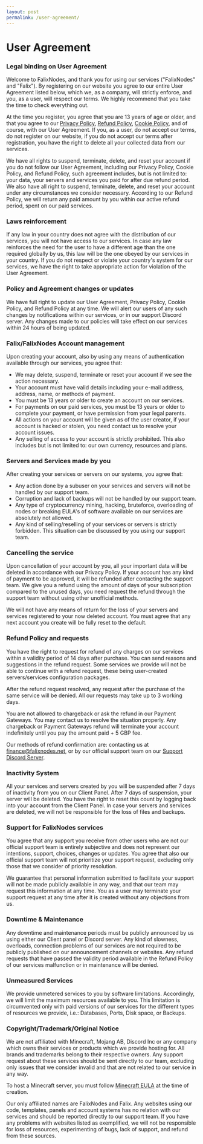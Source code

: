 ```yaml
---
layout: post
permalink: /user-agreement/
---
```


# User Agreement

### Legal binding on User Agreement

Welcome to FalixNodes, and thank you for using our services ("FalixNodes" and "Falix"). By registering on our website you agree to our entire User Agreement listed below, which we, as a company, will strictly enforce, and you, as a user, will respect our terms. We highly recommend that you take the time to check everything out.

At the time you register, you agree that you are 13 years of age or older, and that you agree to our [Privacy Policy](https://falixnodes.net/privacy-policy/), [Refund Policy](https://falixnodes.net/refund-policy/), [Cookie Policy](https://falixnodes.net/cookie-policy/), and of course, with our User Agreement. If you, as a user, do not accept our terms, do not register on our website, if you do not accept our terms after registration, you have the right to delete all your collected data from our services.
 
We have all rights to suspend, terminate, delete, and reset your account if you do not follow our User Agreement, including our Privacy Policy, Cookie Policy, and Refund Policy, such agreement includes, but is not limited to: your data, your servers and services you paid for after due refund period.
We also have all right to suspend, terminate, delete, and reset your account under any circumstances we consider necessary. According to our Refund Policy, we will return any paid amount by you within our active refund period, spent on our paid services.

### Laws reinforcement

If any law in your country does not agree with the distribution of our services, you will not have access to our services. In case any law reinforces the need for the user to have a different age than the one required globally by us, this law will be the one obeyed by our services in your country. If you do not respect or violate your country's system for our services, we have the right to take appropriate action for violation of the User Agreement.

### Policy and Agreement changes or updates

We have full right to update our User Agreement, Privacy Policy, Cookie Policy, and Refund Policy at any time. We will alert our users of any such changes by notifications within our services, or in our support Discord server. Any changes made to our policies will take effect on our services within 24 hours of being updated.

### Falix/FalixNodes Account management

Upon creating your account, also by using any means of authentication available through our services, you agree that:
*   We may delete, suspend, terminate or reset your account if we see the action necessary.
*   Your account must have valid details including your e-mail address, address, name, or methods of payment.
*   You must be 13 years or older to create an account on our services.
*   For payments on our paid services, you must be 13 years or older to complete your payment, or have permission from your legal parents.
*   All actions on your account will be given as of the user creator, if your account is hacked or stolen, you need contact us to resolve your account issues.
*   Any selling of access to your account is strictly prohibited. This also includes but is not limited to: our own currency, resources and plans.


### Servers and Services made by you

After creating your services or servers on our systems, you agree that:
*   Any action done by a subuser on your services and servers will not be handled by our support team.
*   Corruption and lack of backups will not be handled by our support team.
*   Any type of cryptocurrency mining, hacking, bruteforce, overloading of nodes or breaking EULA's of software available on our services are absolutely not allowed.
*   Any kind of selling/reselling of your services or servers is strictly forbidden. This situation can be discussed by you using our support team.

### Cancelling the service

Upon cancellation of your account by you, all your important data will be deleted in accordance with our Privacy Policy. If your account has any kind of payment to be approved, it will be refunded after contacting the support team. We give you a refund using the amount of days of your subscription compared to the unused days, you need request the refund through the support team without using other unofficial methods.

We will not have any means of return for the loss of your servers and services registered to your now deleted account. You must agree that any next account you create will be fully reset to the default.

### Refund Policy and requests

You have the right to request for refund of any charges on our services within a validity period of 14 days after purchase. You can send reasons and suggestions in the refund request. Some services we provide will not be able to continue with a refund request, these being user-created servers/services configuration packages.

After the refund request resolved, any request after the purchase of the same service will be denied. All our requests may take up to 3 working days.

You are not allowed to chargeback or ask the refund in our Payment Gateways. You may contact us to resolve the situation properly. Any chargeback or Payment Gateways refund will terminate your account indefinitely until you pay the amount paid + 5 GBP fee. 

Our methods of refund confirmation are: contacting us at [finance@falixnodes.net](mailto:finance@falixnodes.net), or by our official support team on our [Support Discord Server](https://discord.com/invite/falixnodes).

### Inactivity System

All your services and servers created by you will be suspended after 7 days of inactivity from you on our Client Panel. After 7 days of suspension, your server will be deleted. You have the right to reset this count by logging back into your account from the Client Panel. In case your servers and services are deleted, we will not be responsible for the loss of files and backups.

### Support for FalixNodes services

You agree that any support you receive from other users who are not our official support team is entirely subjective and does not represent our intentions, support, choices, changes or updates. You agree that also our official support team will not prioritize your support request, excluding only those that we consider of priority resolution.

We guarantee that personal information submitted to facilitate your support will not be made publicly available in any way, and that our team may request this information at any time. You as a user may terminate your support request at any time after it is created without any objections from us.

### Downtime & Maintenance

Any downtime and maintenance periods must be publicly announced by us using either our Client panel or Discord server. Any kind of slowness, overloads, connection problems of our services are not required to be publicly published on our announcement channels or websites. Any refund requests that have passed the validity period available in the Refund Policy of our services malfunction or in maintenance will be denied.

### Unmeasured Services
 
We provide unmetered services to you by software limitations. Accordingly, we will limit the maximum resources available to you. This limitation is circumvented only with paid versions of our services for the different types of resources we provide, i.e.: Databases, Ports, Disk space, or Backups.

### Copyright/Trademark/Original Notice

We are not affiliated with Minecraft, Mojang AB, Discord Inc or any company which owns their services or products which we provide hosting for. All brands and trademarks belong to their respective owners. Any support request about these services should be sent directly to our team, excluding only issues that we consider invalid and that are not related to our service in any way.

To host a Minecraft server, you must follow [Minecraft EULA](https://account.mojang.com/documents/minecraft_eula) at the time of creation.

Our only affiliated names are FalixNodes and Falix. Any websites using our code, templates, panels and account systems has no relation with our services and should be reported directly to our support team. If you have any problems with websites listed as exemplified, we will not be responsible for loss of resources, experimenting of bugs, lack of support, and refund from these sources.
